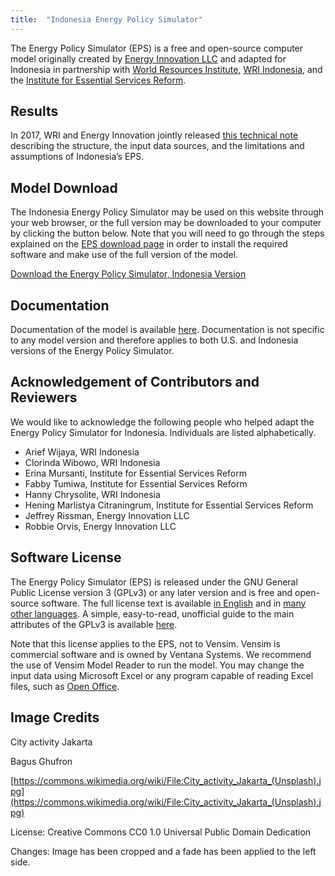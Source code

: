 ```yaml
---
title:  "Indonesia Energy Policy Simulator"
---
```


The Energy Policy Simulator (EPS) is a free and open-source computer model originally created by [Energy Innovation LLC](https://energyinnovation.org/) and adapted for Indonesia in partnership with [World Resources Institute](http://www.wri.org/), [WRI Indonesia](http://www.wri-indonesia.org/), and the [Institute for Essential Services Reform](http://iesr.or.id/).

## Results

In 2017, WRI and Energy Innovation jointly released [this technical note](http://www.wri.org/publication/indonesia-eps-tech-note) describing the structure, the input data sources, and the limitations and assumptions of Indonesia’s EPS.

## Model Download

The Indonesia Energy Policy Simulator may be used on this website through your web browser, or the full version may be downloaded to your computer by clicking the button below.  Note that you will need to go through the steps explained on the [EPS download page](https://docs.energypolicy.solutions/download) in order to install the required software and make use of the full version of the model.

<p><a href="https://github.com/Energy-Innovation/eps-indonesia/archive/1.2.3.3.zip" class="btn">Download the Energy Policy Simulator, Indonesia Version</a></p>

## Documentation

Documentation of the model is available [here](https://docs.energypolicy.solutions/).  Documentation is not specific to any model version and therefore applies to both U.S. and Indonesia versions of the Energy Policy Simulator.

## Acknowledgement of Contributors and Reviewers
We would like to acknowledge the following people who helped adapt the Energy Policy Simulator for Indonesia.  Individuals are listed alphabetically.

* Arief Wijaya, WRI Indonesia
* Clorinda Wibowo, WRI Indonesia
* Erina Mursanti, Institute for Essential Services Reform
* Fabby Tumiwa, Institute for Essential Services Reform
* Hanny Chrysolite, WRI Indonesia
* Hening Marlistya Citraningrum, Institute for Essential Services Reform
* Jeffrey Rissman, Energy Innovation LLC
* Robbie Orvis, Energy Innovation LLC

## Software License

The Energy Policy Simulator (EPS) is released under the GNU General Public License version 3 (GPLv3) or any later version and is free and open-source software.  The full license text is available [in English](http://www.gnu.org/licenses/gpl-3.0.en.html) and in [many other languages](http://www.gnu.org/licenses/translations.html).  A simple, easy-to-read, unofficial guide to the main attributes of the GPLv3 is available <a href="https://tldrlegal.com/license/gnu-general-public-license-v3-(gpl-3)">here</a>.

Note that this license applies to the EPS, not to Vensim.  Vensim is commercial software and is owned by Ventana Systems.  We recommend the use of Vensim Model Reader to run the model.  You may change the input data using Microsoft Excel or any program capable of reading Excel files, such as [Open Office](https://www.openoffice.org/).

## Image Credits

City activity Jakarta

Bagus Ghufron

[https://commons.wikimedia.org/wiki/File:City_activity_Jakarta_(Unsplash).jpg](https://commons.wikimedia.org/wiki/File:City_activity_Jakarta_(Unsplash).jpg)

License: Creative Commons CC0 1.0 Universal Public Domain Dedication

Changes: Image has been cropped and a fade has been applied to the left side.
